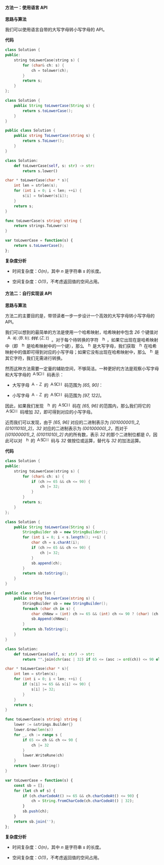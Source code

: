 #### 方法一：使用语言 API

**思路与算法**

我们可以使用语言自带的大写字母转小写字母的 API。

**代码**

```C++ [sol1-C++]
class Solution {
public:
    string toLowerCase(string s) {
        for (char& ch: s) {
            ch = tolower(ch);
        }
        return s;
    }
};
```

```Java [sol1-Java]
class Solution {
    public String toLowerCase(String s) {
        return s.toLowerCase();
    }
}
```

```C# [sol1-C#]
public class Solution {
    public string ToLowerCase(string s) {
        return s.ToLower();
    }
}
```

```Python [sol1-Python3]
class Solution:
    def toLowerCase(self, s: str) -> str:
        return s.lower()
```

```C [sol1-C]
char * toLowerCase(char * s){
    int len = strlen(s);
    for (int i = 0; i < len; ++i) {
        s[i] = tolower(s[i]);
    }
    return s;
}
```

```go [sol1-Golang]
func toLowerCase(s string) string {
    return strings.ToLower(s)
}
```

```JavaScript [sol1-JavaScript]
var toLowerCase = function(s) {
    return s.toLowerCase();
};
```

**复杂度分析**

- 时间复杂度：*O(n)*，其中 *n* 是字符串 *s* 的长度。

- 空间复杂度：*O(1)*，不考虑返回值的空间占用。

#### 方法二：自行实现该 API

**思路与算法**

方法二的主要目的是，带领读者一步一步设计一个高效的大写字母转小写字母的 API。

我们可以想到的最简单的方法是使用一个哈希映射，哈希映射中包含 *26* 个键值对 ![(\text{A},\text{a}),(\text{B},\text{b}),\cdots,(\text{Z},\text{z}) ](./p___text{A},_text{a}_,__text{B},_text{b}_,_cdots,__text{Z},_text{z}__.png) 。对于每个待转换的字符 ![\textit{ch} ](./p__textit{ch}_.png) ，如果它出现在是哈希映射中（即 ![\textit{ch} ](./p__textit{ch}_.png)  是哈希映射中的一个键），那么 ![\textit{ch} ](./p__textit{ch}_.png)  是大写字母，我们获取 ![\textit{ch} ](./p__textit{ch}_.png)  在哈希映射中的值即可得到对应的小写字母；如果它没有出现在哈希映射中，那么 ![\textit{ch} ](./p__textit{ch}_.png)  是其它字符，我们无需进行转换。

然而这种方法需要一定量的辅助空间，不够简洁。一种更好的方法是观察小写字母和大写字母的 ![\text{ASCII} ](./p__text{ASCII}_.png)  码表示：

- 大写字母 ![\text{A-Z} ](./p__text{A_-_Z}_.png)  的 ![\text{ASCII} ](./p__text{ASCII}_.png)  码范围为 *[65, 90]*：

- 小写字母 ![\text{a-z} ](./p__text{a_-_z}_.png)  的 ![\text{ASCII} ](./p__text{ASCII}_.png)  码范围为 *[97, 122]*。

因此，如果我们发现 ![\textit{ch} ](./p__textit{ch}_.png)  的 ![\text{ASCII} ](./p__text{ASCII}_.png)  码在 *[65, 96]* 的范围内，那么我们将它的 ![\text{ASCII} ](./p__text{ASCII}_.png)  码增加 *32*，即可得到对应的小写字母。

近而我们可以发现，由于 *[65, 96]* 对应的二进制表示为 *[(01000001)_2, (01011010)_2]*，*32* 对应的二进制表示为 *(00100000)_2*，而对于 *[(01000001)_2, (01011010)_2]* 内的所有数，表示 *32* 的那个二进制位都是 *0*，因此可以对 ![\textit{ch} ](./p__textit{ch}_.png)  的 ![\text{ASCII} ](./p__text{ASCII}_.png)  码与 *32* 做按位或运算，替代与 *32* 的加法运算。

**代码**

```C++ [sol2-C++]
class Solution {
public:
    string toLowerCase(string s) {
        for (char& ch: s) {
            if (ch >= 65 && ch <= 90) {
                ch |= 32;
            }
        }
        return s;
    }
};
```

```Java [sol2-Java]
class Solution {
    public String toLowerCase(String s) {
        StringBuilder sb = new StringBuilder();
        for (int i = 0; i < s.length(); ++i) {
            char ch = s.charAt(i);
            if (ch >= 65 && ch <= 90) {
                ch |= 32;
            }
            sb.append(ch);
        }
        return sb.toString();
    }
}
```

```C# [sol2-C#]
public class Solution {
    public string ToLowerCase(string s) {
        StringBuilder sb = new StringBuilder();
        foreach (char ch in s) {
            char chNew = (int) ch >= 65 && (int) ch <= 90 ? (char) (ch | 32) : (char) ch;
            sb.Append(chNew);
        }
        return sb.ToString();
    }
}
```

```Python [sol2-Python3]
class Solution:
    def toLowerCase(self, s: str) -> str:
        return "".join(chr(asc | 32) if 65 <= (asc := ord(ch)) <= 90 else ch for ch in s)
```

```C [sol2-C]
char * toLowerCase(char * s){
    int len = strlen(s);
    for (int i = 0; i < len; ++i) {
        if (s[i] >= 65 && s[i] <= 90) {
            s[i] |= 32;
        }
    }
    return s;
}
```

```go [sol2-Golang]
func toLowerCase(s string) string {
    lower := &strings.Builder{}
    lower.Grow(len(s))
    for _, ch := range s {
        if 65 <= ch && ch <= 90 {
            ch |= 32
        }
        lower.WriteRune(ch)
    }
    return lower.String()
}
```

```JavaScript [sol2-JavaScript]
var toLowerCase = function(s) {
    const sb = [];
    for (let ch of s) {
        if (ch.charCodeAt() >= 65 && ch.charCodeAt() <= 90) {
            ch = String.fromCharCode(ch.charCodeAt() | 32);
        }
        sb.push(ch);
    }
    return sb.join('');
};
```

**复杂度分析**

- 时间复杂度：*O(n)*，其中 *n* 是字符串 *s* 的长度。

- 空间复杂度：*O(1)*，不考虑返回值的空间占用。